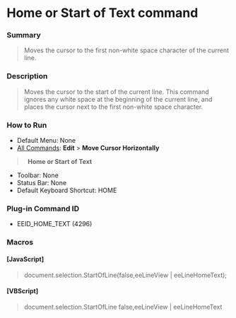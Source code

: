 # Home or Start of Text command

### Summary

> Moves the cursor to the first non-white space character of the current
> line.

### Description

> Moves the cursor to the start of the current line. This command ignores any white space
> at the beginning of the current line, and places the cursor next to the
> first non-white space character.

### How to Run

- Default Menu: None
- [All Commands](../tools/all_commands): **Edit** \> **Move Cursor Horizontally**
>  **Home or Start of Text**
- Toolbar: None
- Status Bar: None
- Default Keyboard Shortcut: HOME

### Plug-in Command ID

- EEID\_HOME\_TEXT (4296)

### Macros

#### \[JavaScript\]

> document.selection.StartOfLine(false,eeLineView \| eeLineHomeText);

#### \[VBScript\]

> document.selection.StartOfLine false,eeLineView \| eeLineHomeText